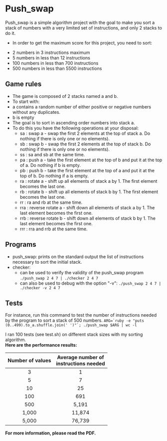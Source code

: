 # Push_swap

Push_swap is a simple algorithm project with the goal to make you sort a stack of numbers with a very limited set of instructions, and only 2 stacks to do it.

* In order to get the maximum score for this project, you need to sort:
- 2 numbers in 3 instructions maximum
- 5 numbers in less than 12 instructions
- 100 numbers in less than 700 instructions
- 500 numbers in less than 5500 instructions


## Game rules

* The game is composed of 2 stacks named a and b.
* To start with:
* a contains a random number of either positive or negative numbers without any duplicates.
* b is empty
* The goal is to sort in ascending order numbers into stack a.
* To do this you have the following operations at your disposal:
    - sa : swap a - swap the first 2 elements at the top of stack a. Do nothing if there is only one or no elements).
    - sb : swap b - swap the first 2 elements at the top of stack b. Do nothing if there is only one or no elements).
    - ss : sa and sb at the same time.
    - pa : push a - take the first element at the top of b and put it at the top of a. Do
nothing if b is empty.
    - pb : push b - take the first element at the top of a and put it at the top of b. Do
nothing if a is empty.
    - ra : rotate a - shift up all elements of stack a by 1. The first element becomes
the last one.
    - rb : rotate b - shift up all elements of stack b by 1. The first element becomes the last one.
    - rr : ra and rb at the same time.
    - rra : reverse rotate a - shift down all elements of stack a by 1. The last element becomes the first one.
    - rrb : reverse rotate b - shift down all elements of stack b by 1. The last element becomes the first one.
    - rrr : rra and rrb at the same time.

## Programs
* push_swap: prints on the standard output the list of instructions necessary to sort the initial stack.
* checker:
    - can be used to verify the validity of the push_swap program ```./push_swap 2 4 7 | ./checker 2 4 7```
    - can also be used to debug with the option "-v": ```./push_swap 2 4 7 | ./checker -v 2 4 7```


## Tests
For instance, run this command to test the number of instructions needed by the program to sort a stack of 500 numbers.
```ARG=`ruby -e "puts (0..499).to_a.shuffle.join(' ')"`; ./push_swap $ARG | wc -l``` </br>

I ran 100 tests (see test.sh) on different stack sizes with my sorting algorithm.</br>
**Here are the performance results:**


 Number of values    |      Average number of<br/>instructions needed |
 :-----------------: | :------------------------:  |
3	                  |    1	 	               |
5	                  |    7	 	               |
 10                  |    25	 	               |
 100	              |    691	 	               |
500	              |    5,191	 	               |
 1,000	              |    11,874	 	           |
 5,000	              |    76,739	 	           |


**For more information, please read the PDF.**



